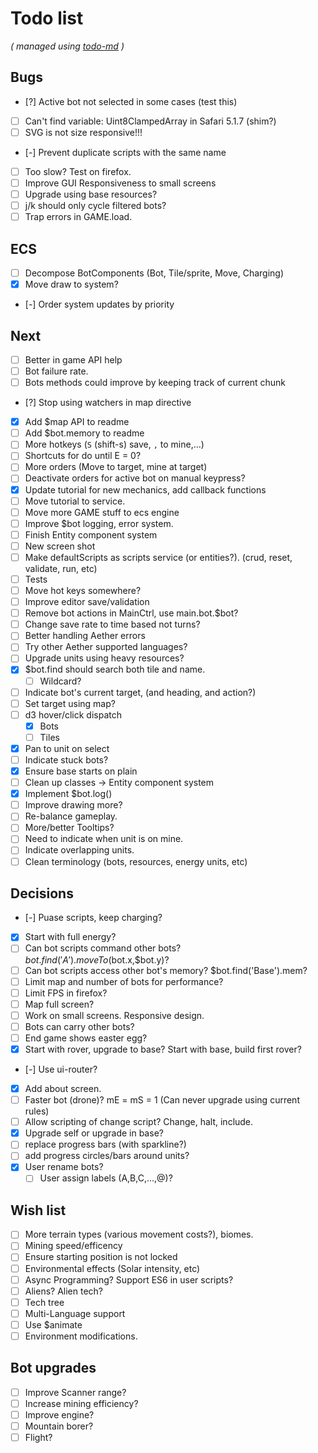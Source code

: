# Todo list

_\( managed using [todo-md](https://github.com/Hypercubed/todo-md) \)_

## Bugs
- [?] Active bot not selected in some cases (test this)
- [ ] Can't find variable: Uint8ClampedArray in Safari 5.1.7 (shim?)
- [ ] SVG is not size responsive!!!
- [-] Prevent duplicate scripts with the same name
- [ ] Too slow?  Test on firefox.
- [ ] Improve GUI Responsiveness to small screens
- [ ] Upgrade using base resources?
- [ ] j/k should only cycle filtered bots?
- [ ] Trap errors in GAME.load.

## ECS
- [ ] Decompose BotComponents (Bot, Tile/sprite, Move, Charging)
- [x] Move draw to system?
- [-] Order system updates by priority

## Next
- [ ] Better in game API help
- [ ] Bot failure rate.
- [ ] Bots methods could improve by keeping track of current chunk
- [?] Stop using watchers in map directive
- [x] Add $map API to readme
- [ ] Add $bot.memory to readme
- [ ] More hotkeys (`S` (shift-s) save, `,` to mine,...)
- [ ] Shortcuts for do until E = 0?
- [ ] More orders (Move to target, mine at target)
- [ ] Deactivate orders for active bot on manual keypress?
- [x] Update tutorial for new mechanics, add callback functions
- [ ] Move tutorial to service.
- [ ] Move more GAME stuff to ecs engine
- [ ] Improve $bot logging, error system.
- [ ] Finish Entity component system
- [ ] New screen shot
- [ ] Make defaultScripts as scripts service (or entities?). (crud, reset, validate, run, etc)
- [ ] Tests
- [ ] Move hot keys somewhere?
- [ ] Improve editor save/validation
- [ ] Remove bot actions in MainCtrl, use main.bot.$bot?
- [ ] Change save rate to time based not turns?
- [ ] Better handling Aether errors
- [ ] Try other Aether supported languages?
- [ ] Upgrade units using heavy resources?
- [x] $bot.find should search both tile and name.
  - [ ] Wildcard?
- [ ] Indicate bot's current target, (and heading, and action?)
- [ ] Set target using map?
- [ ] d3 hover/click dispatch
  - [x] Bots
  - [ ] Tiles
- [x] Pan to unit on select
- [ ] Indicate stuck bots?
- [x] Ensure base starts on plain
- [ ] Clean up classes -> Entity component system
- [x] Implement $bot.log()
- [ ] Improve drawing more?
- [ ] Re-balance gameplay.
- [ ] More/better Tooltips?
- [ ] Need to indicate when unit is on mine.
- [ ] Indicate overlapping units.
- [ ] Clean terminology (bots, resources, energy units, etc)

## Decisions
- [-] Puase scripts, keep charging?
- [x] Start with full energy?
- [ ] Can bot scripts command other bots?  $bot.find('A').moveTo($bot.x,$bot.y)?
- [ ] Can bot scripts access other bot's memory?  $bot.find('Base').mem?
- [ ] Limit map and number of bots for performance?
- [ ] Limit FPS in firefox?
- [ ] Map full screen?
- [ ] Work on small screens. Responsive design.
- [ ] Bots can carry other bots?
- [ ] End game shows easter egg?
- [x] Start with rover, upgrade to base?  Start with base, build first rover?
- [-] Use ui-router?
- [x] Add about screen.
- [ ] Faster bot (drone)? mE = mS = 1 (Can never upgrade using current rules)
- [ ] Allow scripting of change script?  Change, halt, include.
- [x] Upgrade self or upgrade in base?
- [ ] replace progress bars (with sparkline?)
- [ ] add progress circles/bars around units?
- [x] User rename bots?
  - [ ] User assign labels (A,B,C,...,@)?

## Wish list
- [ ] More terrain types (various movement costs?), biomes.
- [ ] Mining speed/efficency
- [ ] Ensure starting position is not locked
- [ ] Environmental effects (Solar intensity, etc)
- [ ] Async Programming?  Support ES6 in user scripts?
- [ ] Aliens? Alien tech?
- [ ] Tech tree
- [ ] Multi-Language support
- [ ] Use $animate
- [ ] Environment modifications.

## Bot upgrades
- [ ] Improve Scanner range?
- [ ] Increase mining efficiency?
- [ ] Improve engine?
- [ ] Mountain borer?
- [ ] Flight?
